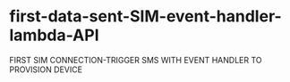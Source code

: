 # first-data-sent-SIM-event-handler-lambda-API
FIRST SIM CONNECTION-TRIGGER SMS WITH EVENT HANDLER TO PROVISION DEVICE

